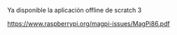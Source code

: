 Ya disponible la aplicación offline de scratch 3

https://www.raspberrypi.org/magpi-issues/MagPi86.pdf
